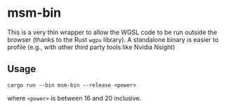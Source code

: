 # msm-bin

This is a very thin wrapper to allow the WGSL code to be run outside the browser
(thanks to the Rust `wgpu` library). A standalone binary is easier to profile
(e.g., with other third party tools like Nvidia Nsight)

## Usage

```
cargo run --bin msm-bin --release <power>
```

where `<power>` is between 16 and 20 inclusive.
